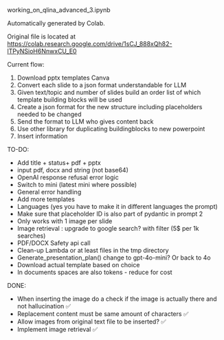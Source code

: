 working_on_qlina_advanced_3.ipynb

Automatically generated by Colab.

Original file is located at
    https://colab.research.google.com/drive/1sCJ_888xQh82-lTPyNSioH6NnwxCU_E0

Current flow:

1.   Download pptx templates Canva
2.   Convert each slide to a json format understandable for LLM
3.   Given text/topic and number of slides build an order list of which template building blocks will be used
4.   Create a json format for the new structure including placeholders needed to be changed
5.   Send the format to LLM who gives content back
6.   Use other library for duplicating buildingblocks to new powerpoint
7.   Insert information

TO-DO:
- Add title + status+ pdf + pptx 
- input pdf, docx and string (not base64)
- OpenAI response refusal error logic
- Switch to mini (latest mini where possible)
- General error handling
- Add more templates
- Languages (yes you have to make it in different languages the prompt)
- Make sure that placeholder ID is also part of pydantic in prompt 2
- Only works with 1 image per slide
- Image retrieval : upgrade to google search? with filter (5$ per 1k searches)
- PDF/DOCX Safety api call 
- Clean-up Lambda or at least files in the tmp directory
- Generate_presentation_plan() change to gpt-4o-mini? Or back to 4o
- Download actual template based on choice
- In documents spaces are also tokens - reduce for cost

DONE:
- When inserting the image do a check if the image is actually there and not hallucination ✅
- Replacement content must be same amount of characters ✅
- Allow images from original text file to be inserted? ✅
- Implement image retrieval ✅

